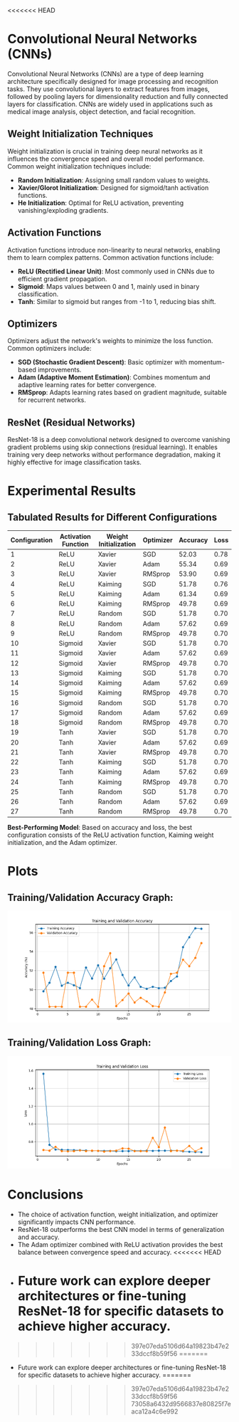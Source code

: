 <<<<<<< HEAD

# Convolutional Neural Networks (CNNs)

Convolutional Neural Networks (CNNs) are a type of deep learning architecture specifically designed for image processing and recognition tasks. They use convolutional layers to extract features from images, followed by pooling layers for dimensionality reduction and fully connected layers for classification. CNNs are widely used in applications such as medical image analysis, object detection, and facial recognition.

## Weight Initialization Techniques

Weight initialization is crucial in training deep neural networks as it influences the convergence speed and overall model performance. Common weight initialization techniques include:

- **Random Initialization**: Assigning small random values to weights.
- **Xavier/Glorot Initialization**: Designed for sigmoid/tanh activation functions.
- **He Initialization**: Optimal for ReLU activation, preventing vanishing/exploding gradients.

## Activation Functions

Activation functions introduce non-linearity to neural networks, enabling them to learn complex patterns. Common activation functions include:

- **ReLU (Rectified Linear Unit)**: Most commonly used in CNNs due to efficient gradient propagation.
- **Sigmoid**: Maps values between 0 and 1, mainly used in binary classification.
- **Tanh**: Similar to sigmoid but ranges from -1 to 1, reducing bias shift.

## Optimizers

Optimizers adjust the network's weights to minimize the loss function. Common optimizers include:

- **SGD (Stochastic Gradient Descent)**: Basic optimizer with momentum-based improvements.
- **Adam (Adaptive Moment Estimation)**: Combines momentum and adaptive learning rates for better convergence.
- **RMSprop**: Adapts learning rates based on gradient magnitude, suitable for recurrent networks.

## ResNet (Residual Networks)

ResNet-18 is a deep convolutional network designed to overcome vanishing gradient problems using skip connections (residual learning). It enables training very deep networks without performance degradation, making it highly effective for image classification tasks.

# Experimental Results

## Tabulated Results for Different Configurations

| Configuration | Activation Function | Weight Initialization | Optimizer | Accuracy | Loss |
| ------------- | ------------------- | --------------------- | --------- | -------- | ---- |
| 1             | ReLU                | Xavier                | SGD       | 52.03    | 0.78 |
| 2             | ReLU                | Xavier                | Adam      | 55.34    | 0.69 |
| 3             | ReLU                | Xavier                | RMSprop   | 53.90    | 0.69 |
| 4             | ReLU                | Kaiming               | SGD       | 51.78    | 0.76 |
| 5             | ReLU                | Kaiming               | Adam      | 61.34    | 0.69 |
| 6             | ReLU                | Kaiming               | RMSprop   | 49.78    | 0.69 |
| 7             | ReLU                | Random                | SGD       | 51.78    | 0.70 |
| 8             | ReLU                | Random                | Adam      | 57.62    | 0.69 |
| 9             | ReLU                | Random                | RMSprop   | 49.78    | 0.70 |
| 10            | Sigmoid             | Xavier                | SGD       | 51.78    | 0.70 |
| 11            | Sigmoid             | Xavier                | Adam      | 57.62    | 0.69 |
| 12            | Sigmoid             | Xavier                | RMSprop   | 49.78    | 0.70 |
| 13            | Sigmoid             | Kaiming               | SGD       | 51.78    | 0.70 |
| 14            | Sigmoid             | Kaiming               | Adam      | 57.62    | 0.69 |
| 15            | Sigmoid             | Kaiming               | RMSprop   | 49.78    | 0.70 |
| 16            | Sigmoid             | Random                | SGD       | 51.78    | 0.70 |
| 17            | Sigmoid             | Random                | Adam      | 57.62    | 0.69 |
| 18            | Sigmoid             | Random                | RMSprop   | 49.78    | 0.70 |
| 19            | Tanh                | Xavier                | SGD       | 51.78    | 0.70 |
| 20            | Tanh                | Xavier                | Adam      | 57.62    | 0.69 |
| 21            | Tanh                | Xavier                | RMSprop   | 49.78    | 0.70 |
| 22            | Tanh                | Kaiming               | SGD       | 51.78    | 0.70 |
| 23            | Tanh                | Kaiming               | Adam      | 57.62    | 0.69 |
| 24            | Tanh                | Kaiming               | RMSprop   | 49.78    | 0.70 |
| 25            | Tanh                | Random                | SGD       | 51.78    | 0.70 |
| 26            | Tanh                | Random                | Adam      | 57.62    | 0.69 |
| 27            | Tanh                | Random                | RMSprop   | 49.78    | 0.70 |

**Best-Performing Model**: Based on accuracy and loss, the best configuration consists of the ReLU activation function, Kaiming weight initialization, and the Adam optimizer.

# Plots

## Training/Validation Accuracy Graph:

![Training/Validation Accuracy](accuracy_plot.png)

## Training/Validation Loss Graph:

![Training/Validation Loss](loss_plot.png)

# Conclusions

- The choice of activation function, weight initialization, and optimizer significantly impacts CNN performance.
- ResNet-18 outperforms the best CNN model in terms of generalization and accuracy.
- The Adam optimizer combined with ReLU activation provides the best balance between convergence speed and accuracy.
<<<<<<< HEAD
- # Future work can explore deeper architectures or fine-tuning ResNet-18 for specific datasets to achieve higher accuracy.

> > > > > > > 397e07eda5106d64a19823b47e233dccf8b59f56
=======
- Future work can explore deeper architectures or fine-tuning ResNet-18 for specific datasets to achieve higher accuracy.
=======

>>>>>>> 397e07eda5106d64a19823b47e233dccf8b59f56
>>>>>>> 73058a6432d9566837e80825f7eaca12a4c6e992
